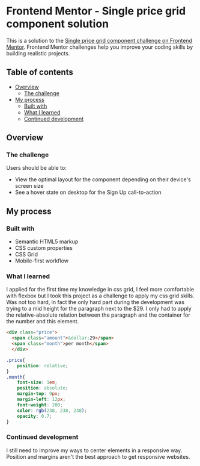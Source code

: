 # Frontend Mentor - Single price grid component solution

This is a solution to the [Single price grid component challenge on Frontend Mentor](https://www.frontendmentor.io/challenges/single-price-grid-component-5ce41129d0ff452fec5abbbc). Frontend Mentor challenges help you improve your coding skills by building realistic projects. 

## Table of contents

- [Overview](#overview)
  - [The challenge](#the-challenge)
- [My process](#my-process)
  - [Built with](#built-with)
  - [What I learned](#what-i-learned)
  - [Continued development](#continued-development)
  

## Overview

### The challenge

Users should be able to:

- View the optimal layout for the component depending on their device's screen size
- See a hover state on desktop for the Sign Up call-to-action


## My process

### Built with

- Semantic HTML5 markup
- CSS custom properties
- CSS Grid
- Mobile-first workflow


### What I learned

I applied for the first time my knowledge in css grid, I feel more comfortable with flexbox but I took this project as a challenge to apply my css grid skills. Was not too hard, in fact the only hard part during the development was trying to a mid height for the paragraph next to the $29. I only had to apply the relative-absolute relation between the paragraph and the container for the number and this element. 

```html
<div class="price">
  <span class="amount">&dollar;29</span>
  <span class="month">per month</span>
  </div>
```
```css
.price{
    position: relative;
}
.month{
    font-size: 1em;
    position: absolute;
    margin-top: 9px;
    margin-left: 12px;
    font-weight: 200;
    color: rgb(238, 238, 238);
    opacity: 0.7;
}
```


### Continued development

I still need to improve my ways to center elements in a responsive way. Position and margins aren't the best approach to get responsive websites. 
